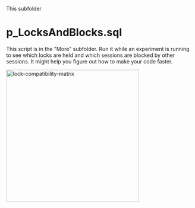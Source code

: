 This subfolder 

# p_LocksAndBlocks.sql
This script is in the "More" subfolder. Run it while an experiment is running to see which locks are held and which sessions are blocked by other sessions. It might help you figure out how to make your code faster.


<img width="357" alt="lock-compatibility-matrix" src="https://github.com/chucknewmanjr/PerformanceExperiment/assets/33396894/cf5d2ca9-330d-494a-bc89-0bc214cacfdd">




